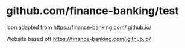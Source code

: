 # github.com/finance-banking/test

Icon adapted from https://finance-banking.com/.github.io/

Website based off https://finance-banking.com/.github.io/
